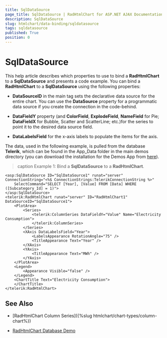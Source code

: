 ```yaml
---
title: SqlDataSource
page_title: SqlDataSource | RadHtmlChart for ASP.NET AJAX Documentation
description: SqlDataSource
slug: htmlchart/data-binding/sqldatasource
tags: sqldatasource
published: True
position: 0
---
```


# SqlDataSource

This help article describes which properties to use to bind a **RadHtmlChart** to a **SqlDataSource** and presents a code example. You can bind a **RadHtmlChart** to a **SqlDataSource** using the following properties:

* **DataSourceID** in the main tag sets the declarative data source for the entire chart. You can use	the **DataSource** property for a programmatic data source if you create the connection in the code-behind.

* **DataFieldY** property (and **ColorField**, **ExplodeField**, **NameField** for Pie; **DataFieldX** for Bubble, Scatter and ScatterLine; etc.)for the series to point it to the desired data source field.

* **DataLabelsField** for the x-axis labels to populate the items for the axis.

The data, used in the following example, is pulled from the database **Telerik**, which can be found in the App_Data folder in the main demos directory (you can download the installation for the Demos App from [here](https://www.telerik.com/account/product-download?product=RCAJAX)).

>caption Example 1: Bind a **SqlDataSource** to a **RadHtmlChart**.

````ASP.NET
<asp:SqlDataSource ID="SqlDataSource1" runat="server" ConnectionString="<%$ ConnectionStrings:TelerikConnectionString %>"
	SelectCommand="SELECT [Year], [Value] FROM [Data] WHERE ([Subcategory_Id] = 1)">
</asp:SqlDataSource>
<telerik:RadHtmlChart runat="server" ID="RadHtmlChart1" DataSourceID="SqlDataSource1">
	<PlotArea>
		<Series>
			<telerik:ColumnSeries DataFieldY="Value" Name="Electricity Consumption">
			</telerik:ColumnSeries>
		</Series>
		<XAxis DataLabelsField="Year">
			<LabelsAppearance RotationAngle="75" />
			<TitleAppearance Text="Year" />
		</XAxis>
		<YAxis>
			<TitleAppearance Text="MWh" />
		</YAxis>
	</PlotArea>
	<Legend>
		<Appearance Visible="false" />
	</Legend>
	<ChartTitle Text="Electricity Consumption">
	</ChartTitle>
</telerik:RadHtmlChart>
````



## See Also

 * [RadHtmlChart Column Series]({%slug htmlchart/chart-types/column-chart%})

 * [RadHtmlChart Database Demo](https://demos.telerik.com/aspnet-ajax/htmlchart/examples/databinding/database/defaultcs.aspx)
